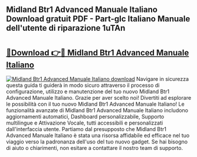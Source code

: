 ## Midland Btr1 Advanced Manuale Italiano Download gratuit PDF - Part-gIc Italiano Manuale dell'utente di riparazione 1uTAn

# <h2><a href="http://dfe8p3h.blite.top/?on=Midland+Btr1+Advanced+Manuale+Italiano">🔗Download 👉🔴 Midland Btr1 Advanced Manuale Italiano</a></h2>

[![Midland Btr1 Advanced Manuale Italiano download](https://i.imgur.com/lujVjoI.png)](http://dfe8p3h.blite.top/?on=Midland+Btr1+Advanced+Manuale+Italiano)
Navigare in sicurezza questa guida ti guiderà in modo sicuro attraverso il processo di configurazione, utilizzo e manutenzione del tuo nuovo Midland Btr1 Advanced Manuale Italiano. Grazie per aver scelto noi! Divertiti ad esplorare le possibilità con il tuo nuovo Midland Btr1 Advanced Manuale Italiano! Le funzionalità avanzate di Midland Btr1 Advanced Manuale Italiano includono aggiornamenti automatici, Dashboard personalizzabile, Supporto multilingue e Attivazione Vocale, tutti accessibili e personalizzati dall'interfaccia utente. Partiamo dal presupposto che Midland Btr1 Advanced Manuale Italiano è stata una risorsa affidabile ed efficace nel tuo viaggio verso la padronanza dell'uso del tuo nuovo gadget. Se hai bisogno di aiuto o chiarimenti, non esitare a contattare il nostro team di supporto.
